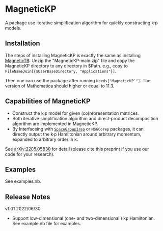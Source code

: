 # MagneticKP

A package use iterative simplification algorithm for quickly constructing k·p models.


## Installation

The steps of installing MagneticKP is exactly the same as installing [MagneticTB](https://github.com/zhangzeyingvv/MagneticTB):
Unzip the "MagneticKP-main.zip" file and copy the MagneticKP directory to any directory in $Path. e.g.,
copy to ```FileNameJoin[{$UserBaseDirectory, "Applications"}]```.


Then one can use the package after running ```Needs["MagneticKP`"]```.
The version of Mathematica should higher or equal to 11.3.

## Capabilities of MagneticKP

* Construct the k·p model for given (co)representation matrices.
* Both iterative simplification algorithm and direct-product decomposition algorithm are implemented in MagneticKP.
* By Interfaceing with [```SpaceGroupIrep```](https://github.com/goodluck1982/SpaceGroupIrep) or ```MSGCorep``` packages, it can directly output the k·p Hamiltonian around arbitrary momentum, expanded to arbitrary order in k.

See [arXiv:2205.05830](https://arxiv.org/abs/2205.05830) for detail (please cite this preprint if you use our code for your research).

## Examples

See examples.nb.

## Release Notes

v1.01   2022/06/30

* Support low-dimensional (one- and two-dimensional ) kp Hamiltonian. See example.nb file for examples.
